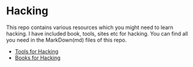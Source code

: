 
# Hacking

This repo contains various resources which you might need to learn hacking. I have included book, tools, sites etc for hacking. You can find all you need in the MarkDown(md) files of this repo.

- [Tools for Hacking](https://github.com/mohitdudi/hacking/blob/main/tools-for-hacking.md)
- [Books for Hacking](https://github.com/mohitdudi/hacking/blob/main/books-for-hacking.md)
